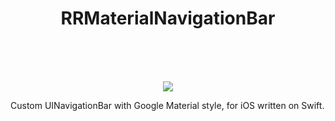 <h1 align="center">RRMaterialNavigationBar</h1>
</br></br></br>
<p align="center">
  <img  src ="https://raw.githubusercontent.com/remirobert/RRMaterialNavigationBar/master/ressource/main.gif"/>
</p>

Custom UINavigationBar with Google Material style, for iOS written on Swift.
